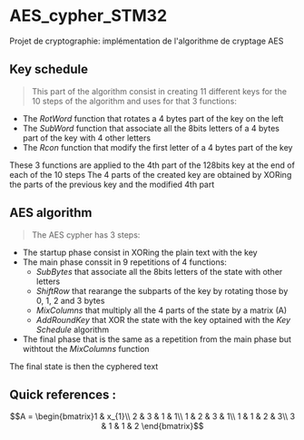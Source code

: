 # AES_cypher_STM32
Projet de cryptographie: implémentation de l'algorithme de cryptage AES


## Key schedule
>This part of the algorithm consist in creating 11 different keys for the 10 steps of the algorithm and uses for that 3 functions:
- The *RotWord* function that rotates a 4 bytes part of the key on the left
- The *SubWord* function that associate all the 8bits letters of a 4 bytes part of the key with 4 other letters
- The *Rcon* function that modify the first letter of a 4 bytes part of the key

These 3 functions are applied to the 4th part of the 128bits key at the end of each of the 10 steps
The 4 parts of the created key are obtained by XORing the parts of the previous key and the modified 4th part

## AES algorithm

> The AES cypher has 3 steps:
- The startup phase consist in XORing the plain text with the key
- The main phase conssit in 9 repetitions of 4 functions: 
  - *SubBytes* that associate all the 8bits letters of the state with other letters
  - *ShiftRow* that rearange the subparts of the key by rotating those by 0, 1, 2 and 3 bytes
  - *MixColumns* that multiply all the 4 parts of the state by a matrix (A)
  - *AddRoundKey* that XOR the state with the key optained with the *Key Schedule* algorithm
- The final phase that is the same as a repetition from the main phase but withtout the *MixColumns* function

The final state is then the cyphered text


## Quick references :

$$A = \begin{bmatrix}1 & x_{1}\\
2 & 3 & 1 & 1\\
1 & 2 & 3 & 1\\
1 & 1 & 2 & 3\\
3 & 1 & 1 & 2
\end{bmatrix}$$

